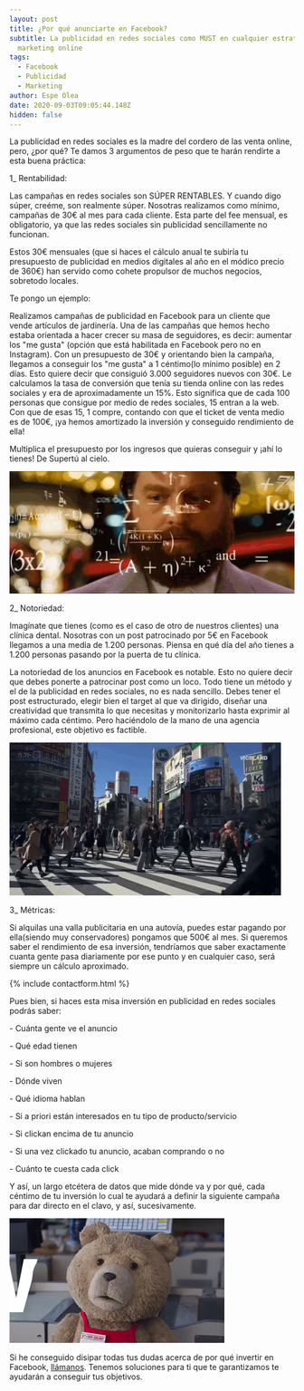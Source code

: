 ```yaml
---
layout: post
title: ¿Por qué anunciarte en Facebook?
subtitle: La publicidad en redes sociales como MUST en cualquier estrategia de
  marketing online
tags:
  - Facebook
  - Publicidad
  - Marketing
author: Espe Olea
date: 2020-09-03T09:05:44.148Z
hidden: false
---
```

La publicidad en redes sociales es la madre del cordero de las venta online, pero, ¿por qué? Te damos 3 argumentos de peso que te harán rendirte a esta buena práctica:

1_ Rentabilidad: 

Las campañas en redes sociales son SÚPER RENTABLES. Y cuando digo súper, creéme, son realmente súper. Nosotras realizamos como mínimo, campañas de 30€ al mes para cada cliente. Esta parte del fee mensual, es obligatorio, ya que las redes sociales sin publicidad sencillamente no funcionan.

Estos 30€ mensuales (que si haces el cálculo anual te subiría tu presupuesto de publicidad en medios digitales al año en el módico precio de 360€) han servido como cohete propulsor de muchos negocios, sobretodo locales. 

Te pongo un ejemplo:

Realizamos campañas de publicidad en Facebook para un cliente que vende artículos de jardinería. Una de las campañas que hemos hecho estaba orientada a hacer crecer su masa de seguidores, es decir: aumentar los "me gusta" (opción que está habilitada en Facebook pero no en Instagram). Con un presupuesto de 30€ y orientando bien la campaña, llegamos a conseguir los "me gusta" a 1 céntimo(lo mínimo posible) en 2 días. Esto quiere decir que consiguió 3.000 seguidores nuevos con 30€. Le calculamos la tasa de conversión que tenía su tienda online con las redes sociales y era de aproximadamente un 15%. Esto significa que de cada 100 personas que consigue por medio de redes sociales, 15 entran a la web. Con que de esas 15, 1 compre, contando con que el ticket de venta medio es de 100€, ¡ya hemos amortizado la inversión y conseguido rendimiento de ella!

Multiplica el presupuesto por los ingresos que quieras conseguir y ¡ahí lo tienes! De Supertú al cielo.

![Facebook publicidad marketing redes sociales anuncios](/img/upload/rentabilidadfacebook.gif "Campañas de publicidad en Facebook")

2_ Notoriedad:

Imagínate que tienes (como es el caso de otro de nuestros clientes) una clínica dental. Nosotras con un post patrocinado por 5€ en Facebook llegamos a una media de 1.200 personas. Piensa en qué día del año tienes a 1.200 personas pasando por la puerta de tu clínica.  

La notoriedad de los anuncios en Facebook es notable. Esto no quiere decir que debes ponerte a patrocinar post como un loco. Todo tiene un método y el de la publicidad en redes sociales, no es nada sencillo. Debes tener el post estructurado, elegir bien el target al que va dirigido, diseñar una creatividad que transmita lo que necesitas y monitorizarlo hasta exprimir al máximo cada céntimo. Pero haciéndolo de la mano de una agencia profesional, este objetivo es factible. 

![facebook publicidad anuncios](/img/upload/notoriedadenredessociales.gif "Vender con anuncios de Facebook")

3_ Métricas:

Si alquilas una valla publicitaria en una autovía, puedes estar pagando por ella(siendo muy conservadores) pongamos que 500€ al mes. Si queremos saber el rendimiento de esa inversión, tendríamos que saber exactamente cuanta gente pasa diariamente por ese punto y en cualquier caso, será siempre un cálculo aproximado. 

{% include contactform.html %}

Pues bien, si haces esta misa inversión en publicidad en redes sociales podrás saber:

\- Cuánta gente ve el anuncio

\- Qué edad tienen

\- Si son hombres o mujeres

\- Dónde viven

\- Qué idioma hablan

\- Si a priori están interesados en tu tipo de producto/servicio

\- Si clickan encima de tu anuncio

\- Si una vez clickado tu anuncio, acaban comprando o no

\- Cuánto te cuesta cada click

Y así, un largo etcétera de datos que mide dónde va y por qué, cada céntimo de tu inversión lo cual te ayudará a definir la siguiente campaña para dar directo en el clavo, y así, sucesivamente.

![facebook marketing anuncios publicidad](/img/upload/anuncioenfacebook.gif "Consigue notoriedad en Facebook ")

Si he conseguido disipar todas tus dudas acerca de por qué invertir en Facebook, [llámanos](https://supertu.es/contacto). Tenemos soluciones para ti que te garantizamos te ayudarán a conseguir tus objetivos.